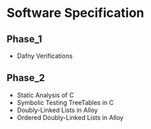 # Software Specification

## Phase_1
 - Dafny Verifications

## Phase_2 
 - Static Analysis of C
 - Symbolic Testing TreeTables in C 
 - Doubly-Linked Lists in Alloy
 - Ordered Doubly-Linked Lists in Alloy
